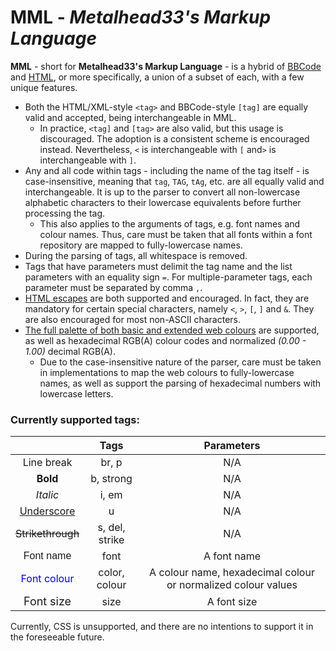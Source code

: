 # **MML** - *Metalhead33's Markup Language*

**MML** - short for **Metalhead33's Markup Language** - is a hybrid of [BBCode](https://en.wikipedia.org/wiki/BBCode) and [HTML](https://en.wikipedia.org/wiki/HTML), or more specifically, a union of a subset of each, with a few unique features.

* Both the HTML/XML-style `<tag>` and BBCode-style `[tag]` are equally valid and accepted, being interchangeable in MML.
    * In practice, `<tag]` and `[tag>` are also valid, but this usage is discouraged. The adoption is a consistent scheme is encouraged instead. Nevertheless, `<` is interchangeable with `[` and`>` is interchangeable with `]`.
* Any and all code within tags - including the name of the tag itself - is case-insensitive, meaning that `tag`, `TAG`, `tAg`, etc. are all equally valid and interchangeable. It is up to the parser to convert all non-lowercase alphabetic characters to their lowercase equivalents before further processing the tag.
    * This also applies to the arguments of tags, e.g. font names and colour names. Thus, care must be taken that all fonts within a font repository are mapped to fully-lowercase names.
* During the parsing of tags, all whitespace is removed.
* Tags that have parameters must delimit the tag name and the list parameters with an equality sign `=`. For multiple-parameter tags, each parameter must be separated by comma `,`.
* [HTML escapes](https://en.wikipedia.org/wiki/List_of_XML_and_HTML_character_entity_references) are both supported and encouraged. In fact, they are mandatory for certain special characters, namely `<`, `>`, `[`, `]` and `&`. They are also encouraged for most non-ASCII characters.
* [The full palette of both basic and extended web colours](https://en.wikipedia.org/wiki/Web_colors#HTML_color_names) are supported, as well as hexadecimal RGB(A) colour codes and normalized *(0.00 - 1.00)* decimal RGB(A).
    * Due to the case-insensitive nature of the parser, care must be taken in implementations to map the web colours to fully-lowercase names, as well as support the parsing of hexadecimal numbers with lowercase letters.

### Currently supported tags:

|               |    **Tags**    |                         **Parameters**                        |
|:-------------:|:--------------:|:-------------------------------------------------------------:|
|   Line break  |      br, p     |                              N/A                              |
|    **Bold**   |    b, strong   |                              N/A                              |
|    _Italic_   |      i, em     |                              N/A                              |
|   <ins>Underscore</ins>  |        u       |                              N/A                              |
| ~~Strikethrough~~ | s, del, strike |                              N/A                              |
|   <span style="font-family:Arial">Font name   |      font      |                          A font name</span>                          |
|  <span style="color:blue">Font colour</span>  |  color, colour | A colour name, hexadecimal colour or normalized colour values |
|   <span style="font-size:18px">Font size</span>   |      size      |                          A font size                          |

Currently, CSS is unsupported, and there are no intentions to support it in the foreseeable future.
